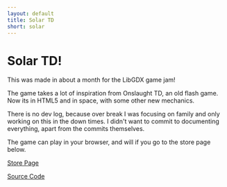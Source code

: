 ```yaml
---
layout: default
title: Solar TD
short: solar
---
```

# Solar TD!

This was made in about a month for the LibGDX game jam!

The game takes a lot of inspiration from Onslaught TD, an old flash game. Now its in HTML5 and in space, with some other new mechanics.

There is no dev log, because over break I was focusing on family and only working on this in the down times. I didn't want to commit to documenting everything, apart from the commits themselves.

The game can play in your browser, and will if you go to the store page below.

[Store Page](http://thepaperpilot.itch.io/solar-td)

[Source Code](https://github.com/thepaperpilot/SolarTD)
